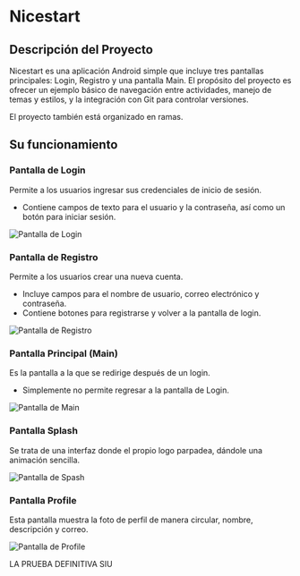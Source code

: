 # Nicestart

## Descripción del Proyecto
Nicestart es una aplicación Android simple que incluye tres pantallas principales: Login, Registro y una pantalla Main. El propósito del proyecto es ofrecer un ejemplo básico de navegación entre actividades, manejo de temas y estilos, y la integración con Git para controlar versiones.

El proyecto también está organizado en ramas.

## Su funcionamiento

### Pantalla de Login
Permite a los usuarios ingresar sus credenciales de inicio de sesión.
- Contiene campos de texto para el usuario y la contraseña, así como un botón para iniciar sesión.

![Pantalla de Login](img/imglogin.png)

### Pantalla de Registro
Permite a los usuarios crear una nueva cuenta.
- Incluye campos para el nombre de usuario, correo electrónico y contraseña.
- Contiene botones para registrarse y volver a la pantalla de login.

![Pantalla de Registro](img/imgsingup.png)

### Pantalla Principal (Main)
Es la pantalla a la que se redirige después de un login.
- Simplemente no permite regresar a la pantalla de Login.

![Pantalla de Main](img/imgmain.png)

### Pantalla Splash
Se trata de una interfaz donde el propio logo parpadea, dándole una animación sencilla.

![Pantalla de Spash](img/imgsplash.png)

### Pantalla Profile
Esta pantalla muestra la foto de perfil de manera circular, nombre, descripción y correo.

![Pantalla de Profile](img/imgprofile.png)

LA PRUEBA DEFINITIVA SIU
